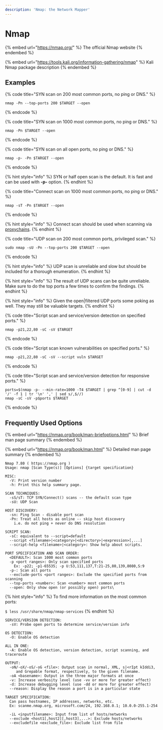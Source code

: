 ```yaml
---
description: 'Nmap: the Network Mapper'
---
```


# Nmap

{% embed url="https://nmap.org/" %}
The official Nmap website
{% endembed %}

{% embed url="https://tools.kali.org/information-gathering/nmap" %}
Kali Nmap package description
{% endembed %}

## Examples

{% code title="SYN scan on 200 most common ports, no ping or DNS." %}
```
nmap -Pn --top-ports 200 $TARGET --open
```
{% endcode %}

{% code title="SYN scan on 1000 most common ports, no ping or DNS." %}
```
nmap -Pn $TARGET --open
```
{% endcode %}

{% code title="SYN scan on all open ports, no ping or DNS." %}
```
nmap -p- -Pn $TARGET --open 
```
{% endcode %}

{% hint style="info" %}
&#x20;SYN or half open scan is the default. It is fast and can be used with **-p-** option.&#x20;
{% endhint %}

{% code title="Connect scan on 1000 most common ports, no ping or DNS." %}
```
nmap -sT -Pn $TARGET --open
```
{% endcode %}

{% hint style="info" %}
Connect scan should be used when scanning via [proxychains](https://github.com/haad/proxychains).&#x20;
{% endhint %}

{% code title="UDP scan on 200 most common ports, privileged scan." %}
```
sudo nmap -sU -Pn --top-ports 200 $TARGET --open
```
{% endcode %}

{% hint style="info" %}
UDP scan is unreliable and slow but should be included for a thorough enumeration.
{% endhint %}

{% hint style="info" %}
The result of UDP scans can be quite unreliable. Make sure to do the top ports a few times to confirm the findings.
{% endhint %}

{% hint style="info" %}
Given the open|filtered UDP ports some poking as well. They may still be valuable targets.
{% endhint %}

{% code title="Script scan and service/version detection on specified ports." %}
```
nmap -p21,22,80 -sC -sV $TARGET
```
{% endcode %}

{% code title="Script scan known vulnerabilities on specified ports." %}
```
nmap -p21,22,80 -sC -sV --script vuln $TARGET
```
{% endcode %}

{% code title="Script scan and service/version detection for responsive ports." %}
```
ports=$(nmap -p- --min-rate=1000 -T4 $TARGET | grep ^[0-9] | cut -d '/' -f 1 | tr '\n' ',' | sed s/,$//)
nmap -sC -sV -p$ports $TARGET 
```
{% endcode %}

## Frequently Used Options

{% embed url="https://nmap.org/book/man-briefoptions.html" %}
Brief man page summary
{% endembed %}

{% embed url="https://nmap.org/book/man.html" %}
Detailed man page summary
{% endembed %}

```
Nmap 7.80 ( https://nmap.org )
Usage: nmap [Scan Type(s)] [Options] {target specification}
```

```
MISC:
  -V: Print version number
  -h: Print this help summary page.
```

```
SCAN TECHNIQUES:
  -sS/sT: TCP SYN/Connect() scans -- the default scan type
  -sU: UDP Scan

HOST DISCOVERY:
  -sn: Ping Scan - disable port scan
  -Pn: Treat all hosts as online -- skip host discovery
    i.e. do not ping + never do DNS resolution
```

```
SCRIPT SCAN:
  -sC: equivalent to --script=default
  --script <filename>|<category>|<directory>|<expression>[,...]
  --script-help <filename>|<category>: Show help about scripts.
```

```
PORT SPECIFICATION AND SCAN ORDER:
  <DEFAULT>: Scan 1000 most common ports
  -p <port ranges>: Only scan specified ports
    Ex: -p22; -p1-65535; -p U:53,111,137,T:21-25,80,139,8080,S:9
  -p-: Scan all ports
  --exclude-ports <port ranges>: Exclude the specified ports from scanning
  --top-ports <number>: Scan <number> most common ports
  --open: Only show open (or possibly open) ports\
```

{% hint style="info" %}
To find more information on the most common ports:

`$ less /usr/share/nmap/nmap-services`
{% endhint %}

```
SERVICE/VERSION DETECTION:
  -sV: Probe open ports to determine service/version info

OS DETECTION:
  -O: Enable OS detection

ALL IN ONE:
  -A: Enable OS detection, version detection, script scanning, and traceroute
```

```
OUTPUT:
  -oN/-oX/-oS/-oG <file>: Output scan in normal, XML, s|<rIpt kIddi3,
     and Grepable format, respectively, to the given filename.
  -oA <basename>: Output in the three major formats at once
  -v: Increase verbosity level (use -vv or more for greater effect)
  -d: Increase debugging level (use -dd or more for greater effect)
  --reason: Display the reason a port is in a particular state
```

```
TARGET SPECIFICATION:
  Can pass hostnames, IP addresses, networks, etc.
  Ex: scanme.nmap.org, microsoft.com/24, 192.168.0.1; 10.0.0-255.1-254
  
  -iL <inputfilename>: Input from list of hosts/networks
  --exclude <host1[,host2][,host3],...>: Exclude hosts/networks
  --excludefile <exclude_file>: Exclude list from file
```
